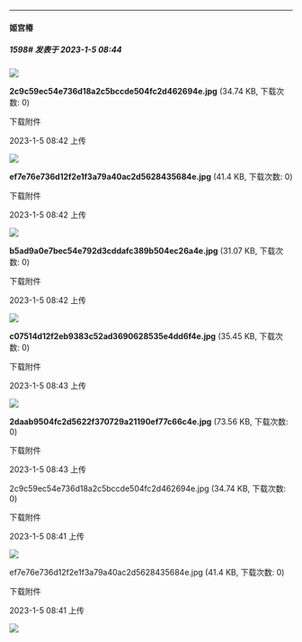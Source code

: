 

*****

####  姬宫椿  
##### 1598#       发表于 2023-1-5 08:44

<img src="https://img.saraba1st.com/forum/202301/05/084249vnnnf9w42dywz6i9.jpg" referrerpolicy="no-referrer">

<strong>2c9c59ec54e736d18a2c5bccde504fc2d462694e.jpg</strong> (34.74 KB, 下载次数: 0)

下载附件

2023-1-5 08:42 上传

<img src="https://img.saraba1st.com/forum/202301/05/084254izht0qnuzail7ii7.jpg" referrerpolicy="no-referrer">

<strong>ef7e76e736d12f2e1f3a79a40ac2d5628435684e.jpg</strong> (41.4 KB, 下载次数: 0)

下载附件

2023-1-5 08:42 上传

<img src="https://img.saraba1st.com/forum/202301/05/084259eqtvq3v47l7pr2rp.jpg" referrerpolicy="no-referrer">

<strong>b5ad9a0e7bec54e792d3cddafc389b504ec26a4e.jpg</strong> (31.07 KB, 下载次数: 0)

下载附件

2023-1-5 08:42 上传

<img src="https://img.saraba1st.com/forum/202301/05/084302z5wvvmc5acpwpqnc.jpg" referrerpolicy="no-referrer">

<strong>c07514d12f2eb9383c52ad3690628535e4dd6f4e.jpg</strong> (35.45 KB, 下载次数: 0)

下载附件

2023-1-5 08:43 上传

<img src="https://img.saraba1st.com/forum/202301/05/084306f1rxfi3134isbzir.jpg" referrerpolicy="no-referrer">

<strong>2daab9504fc2d5622f370729a21190ef77c66c4e.jpg</strong> (73.56 KB, 下载次数: 0)

下载附件

2023-1-5 08:43 上传

2c9c59ec54e736d18a2c5bccde504fc2d462694e.jpg
(34.74 KB, 下载次数: 0)

下载附件

2023-1-5 08:41 上传

<img src="https://img.saraba1st.com/forum/202301/05/084143gms9tcpjtyb99ybu.jpg" referrerpolicy="no-referrer">

ef7e76e736d12f2e1f3a79a40ac2d5628435684e.jpg
(41.4 KB, 下载次数: 0)

下载附件

2023-1-5 08:41 上传

<img src="https://img.saraba1st.com/forum/202301/05/084151hmjqusmbut5qudqz.jpg" referrerpolicy="no-referrer">

